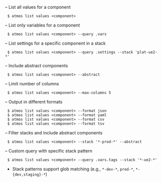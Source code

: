 – List all values for a component
```
 $ atmos list values <component>
```

– List only variables for a component
```
 $ atmos list values <component> --query .vars
```

– List settings for a specific component in a stack
```
 $ atmos list values <component> --query .settings --stack 'plat-ue2-*'
```

– Include abstract components
```
 $ atmos list values <component> --abstract
```

– Limit number of columns
```
 $ atmos list values <component> --max-columns 5
```

– Output in different formats
```
 $ atmos list values <component> --format json
 $ atmos list values <component> --format yaml
 $ atmos list values <component> --format csv
 $ atmos list values <component> --format tsv
```

– Filter stacks and include abstract components
```
 $ atmos list values <component> --stack '*-prod-*' --abstract
```

– Custom query with specific stack pattern
```
 $ atmos list values <component> --query .vars.tags --stack '*-ue2-*'
```
- Stack patterns support glob matching (e.g., `*-dev-*`, `prod-*`, `*-{dev,staging}-*`)

